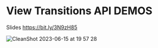 # View Transitions API DEMOS

Slides https://bit.ly/3N9zH85

![CleanShot 2023-06-15 at 19 57 28](https://github.com/LeonidasEsteban/view-transitions-api/assets/1150114/ef719710-5315-4cba-8e39-2923fbd5149d)

